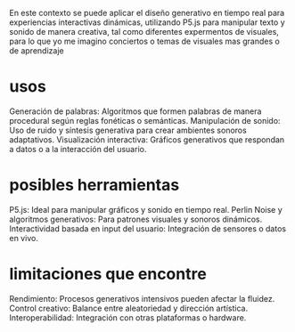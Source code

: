  En este contexto se puede aplicar el diseño generativo en tiempo real para experiencias interactivas dinámicas, utilizando P5.js para manipular texto y sonido de manera creativa, tal como diferentes expermentos de visuales, para lo que yo me imagino conciertos o temas de visuales mas grandes o de aprendizaje

 # usos

Generación de palabras: Algoritmos que formen palabras de manera procedural según reglas fonéticas o semánticas.
Manipulación de sonido: Uso de ruido y síntesis generativa para crear ambientes sonoros adaptativos.
Visualización interactiva: Gráficos generativos que respondan a datos o a la interacción del usuario.

# posibles herramientas

P5.js: Ideal para manipular gráficos y sonido en tiempo real.
Perlin Noise y algoritmos generativos: Para patrones visuales y sonoros dinámicos.
Interactividad basada en input del usuario: Integración de sensores o datos en vivo.

# limitaciones que encontre 

Rendimiento: Procesos generativos intensivos pueden afectar la fluidez.
Control creativo: Balance entre aleatoriedad y dirección artística.
Interoperabilidad: Integración con otras plataformas o hardware.
